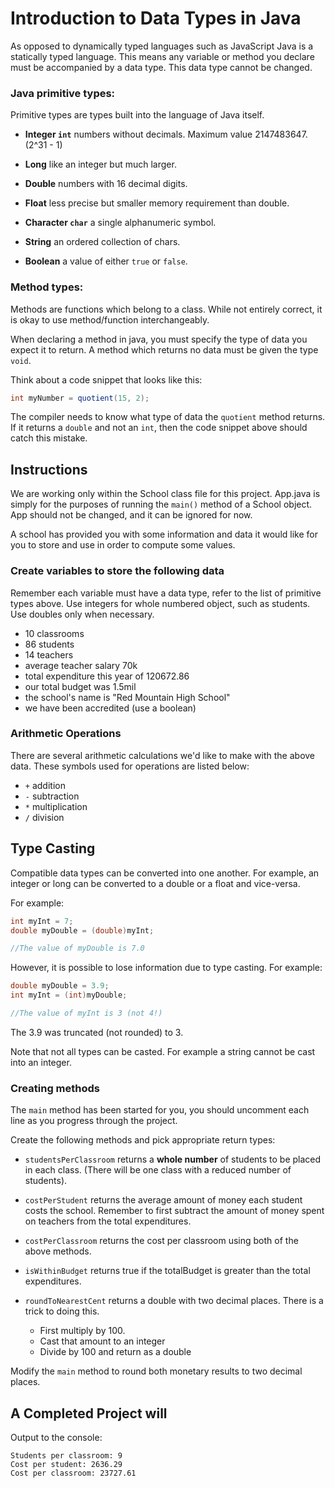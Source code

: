 # Introduction to Data Types in Java

As opposed to dynamically typed languages such as JavaScript
Java is a statically typed language. This means any
variable or method you declare must be accompanied by a
data type. This data type cannot be changed.

### Java primitive types:

Primitive types are types built into the language of Java
itself.

- **Integer `int`** numbers without decimals. Maximum value 2147483647. (2^31 - 1)
- **Long** like an integer but much larger.
- **Double** numbers with 16 decimal digits.
- **Float** less precise but smaller memory requirement than double.

- **Character `char`** a single alphanumeric symbol.
- **String** an ordered collection of chars.

- **Boolean** a value of either `true` or `false`.

### Method types:

Methods are functions which belong to a class. While not entirely
correct, it is okay to use method/function interchangeably.

When declaring a method in java, you must specify the type of data 
you expect it to return. A method which returns no data must be given
the type `void`.

Think about a code snippet that looks like this:

```java
int myNumber = quotient(15, 2);
```

The compiler needs to know what type of data the `quotient` method returns.
If it returns a `double` and not an `int`, then the code snippet above should 
catch this mistake.

## Instructions

We are working only within the School class file for this project.
App.java is simply for the purposes of running the `main()` method of a School
object. App should not be changed, and it can be ignored for now.

A school has provided you with some information and data it would like for you to
store and use in order to compute some values.

### Create variables to store the following data

Remember each variable must have a data type, refer to the list of primitive 
types above.
Use integers for whole numbered object, such as students.
Use doubles only when necessary.

- 10 classrooms
- 86 students
- 14 teachers
- average teacher salary 70k
- total expenditure this year of 120672.86
- our total budget was 1.5mil
- the school's name is "Red Mountain High School"
- we have been accredited (use a boolean)

### Arithmetic Operations

There are several arithmetic calculations we'd like to make with the above
data. These symbols used for operations are listed below:

- `+` addition
- `-` subtraction
- `*` multiplication
- `/` division


## Type Casting

Compatible data types can be converted into one another.
For example, an integer or long can be converted to a double or a float and
vice-versa.

For example:

```java
int myInt = 7;
double myDouble = (double)myInt;

//The value of myDouble is 7.0
```

However, it is possible to lose information due to type casting. For example:

```java
double myDouble = 3.9;
int myInt = (int)myDouble;

//The value of myInt is 3 (not 4!)
```

The 3.9 was truncated (not rounded) to 3.

Note that not all types can be casted. For example a
string cannot be cast into an integer.

### Creating methods

The `main` method has been started for you, you should uncomment each line as
you progress through the project.

Create the following methods and pick appropriate return types:

- `studentsPerClassroom` returns a **whole number** of students to be placed in 
each class. (There will be one class with a reduced number of students).

- `costPerStudent` returns the average amount of money each student costs the school.
Remember to first subtract the amount of money spent on teachers from the total
expenditures.

- `costPerClassroom` returns the cost per classroom using both of the above methods.

- `isWithinBudget` returns true if the totalBudget is greater than the total
 expenditures.
 
- `roundToNearestCent` returns a double with two decimal places. 
There is a trick to doing this. 
    - First multiply by 100.
    - Cast that amount to an integer
    - Divide by 100 and return as a double
    
Modify the `main` method to round both monetary results to two decimal places.

## A Completed Project will

Output to the console:

```
Students per classroom: 9
Cost per student: 2636.29
Cost per classroom: 23727.61
```